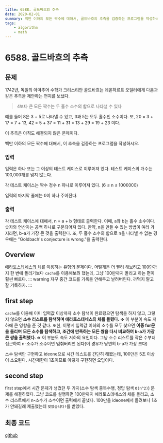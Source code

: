 ```yaml
---
title: 6588. 골드바흐의 추측
date: 2020-02-01
summary: 백만 이하의 모든 짝수에 대해서, 골드바흐의 추측을 검증하는 프로그램을 작성하시오.
tags:
    - algorithm
    - math
---
```

# 6588. 골드바흐의 추측
## 문제
1742년, 독일의 아마추어 수학가 크리스티안 골드바흐는 레온하르트 오일러에게 다음과 같은 추측을 제안하는 편지를 보냈다.

> 4보다 큰 모든 짝수는 두 홀수 소수의 합으로 나타낼 수 있다

예를 들어 8은 3 + 5로 나타낼 수 있고, 3과 5는 모두 홀수인 소수이다. 또, 20 = 3 + 17 = 7 + 13, 42 = 5 + 37 = 11 + 31 = 13 + 29 = 19 + 23 이다.

이 추측은 아직도 해결되지 않은 문제이다.

백만 이하의 모든 짝수에 대해서, 이 추측을 검증하는 프로그램을 작성하시오.

### 입력
입력은 하나 또는 그 이상의 테스트 케이스로 이루어져 있다. 테스트 케이스의 개수는 100,000개를 넘지 않는다.

각 테스트 케이스는 짝수 정수 n 하나로 이루어져 있다. (6 ≤ n ≤ 1000000)

입력의 마지막 줄에는 0이 하나 주어진다.
### 출력
각 테스트 케이스에 대해서, n = a + b 형태로 출력한다. 이때, a와 b는 홀수 소수이다. 숫자와 연산자는 공백 하나로 구분되어져 있다. 만약, n을 만들 수 있는 방법이 여러 가지라면, b-a가 가장 큰 것을 출력한다. 또, 두 홀수 소수의 합으로 n을 나타낼 수 없는 경우에는 "Goldbach's conjecture is wrong."을 출력한다.

## Overview

[에라토스테네스의 체](/datastructure-algorithm/2020/01/01/Eratos)를 이용하는 유형의 문제이다. 어떻게든 더 빨리 해보려고 100만까지 한 번에 돌리기보다 `cache`를 이용해보려 했는데, 그냥 100만까지 돌리고 하는 편이 훨씬 빠르다.
::: warning
자꾸 중간 코드를 기록을 안해두고 날려버린다. 까먹지 말고 잘 기록하자.
:::
## first step

`cache`를 이용해 이미 입력값 이상까지 소수 탐색이 완료됐으면 탐색을 하지 않고, 그렇지 않으면 **소수 리스트를 탐색하며 에라토스테네스의 체를 돌렸다. ⇒** 이 부분이 속도 저하에 큰 영향을 준 것 같다. 또한, 이렇게 입력값 이하의 소수를 모두 찾으면 **이중 for문을 돌리며** **모든 소수를 탐색하고, 조건에 만족하는 모든 쌍을 다시 비교하여 b-a가 가장 큰 쌍을 출력했다. ⇒** 이 부분도 속도 저하의 요인이다. 그냥 소수 리스트를 작은 수부터 접근하여 n-소수가 소수이면 멈춰버리면 된다(이 경우가 당연히 b-a가 가장 크다)

소수 탐색만 구현하고 ideone으로 시간 테스트를 간단히 해봤는데, 100만은 5초 이상이 소요된다. 시간제한이 1초이므로 이렇게 구현하면 오답이다.

## second step

first step에서 시간 문제가 생겼던 두 가지(소수 탐색 중복수행, 정답 탐색 `O(n^2)`) 문제를 해결하였다. 그냥 코드를 실행하면 100만까지 에라토스테네스의 체를 돌리고, 소수 리스트에서 n-소수가 소수이면 출력해서 끝냈다. 100만을 ideone에서 돌려보니 1초가 안돼길래 제출했는데 `맞았습니다!`를 받았다.

## 최종 코드

[github](https://github.com/shinjawkwang/bojPractice/blob/master/math/6588.cpp)